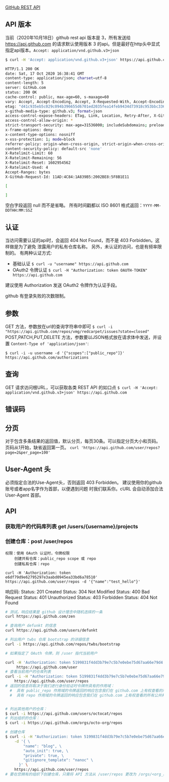 [GitHub REST API](https://docs.github.com/en/free-pro-team@latest/rest)
## API 版本
 当前（2020年10月18日）github rest api 版本是 3，所有发送给
https://api.github.com 的请求默认使用版本 3 的api。但是最好在http头中显式
指定api版本。`Accept: application/vnd.github.v3+json`

```sh
$ curl -H 'Accept: application/vnd.github.v3+json' https://api.github.com/users/octocat/orgs -i

HTTP/1.1 200 OK
date: Sat, 17 Oct 2020 16:38:41 GMT
content-type: application/json; charset=utf-8
content-length: 5
server: GitHub.com
status: 200 OK
cache-control: public, max-age=60, s-maxage=60
vary: Accept, Accept-Encoding, Accept, X-Requested-With, Accept-Encoding
etag: "d41c935eb5c029c094b396655d6701ed2035fea14feb9434d73918c953bbc336"
x-github-media-type: github.v3; format=json
access-control-expose-headers: ETag, Link, Location, Retry-After, X-GitHub-OTP, X-RateLimit-Limit, X-RateLimit-Remaining, X-RateLimit-Used, X-RateLimit-Reset, X-OAuth-Scopes, X-Accepted-OAuth-Scopes, X-Poll-Interval, X-GitHub-Media-Type, Deprecation, Sunset
access-control-allow-origin: *
strict-transport-security: max-age=31536000; includeSubdomains; preload
x-frame-options: deny
x-content-type-options: nosniff
x-xss-protection: 1; mode=block
referrer-policy: origin-when-cross-origin, strict-origin-when-cross-origin
content-security-policy: default-src 'none'
X-Ratelimit-Limit: 60
X-Ratelimit-Remaining: 56
X-Ratelimit-Reset: 1602954562
X-Ratelimit-Used: 4
Accept-Ranges: bytes
X-GitHub-Request-Id: 11AD:4C84:1A839B5:2002BE8:5F8B1E11

[

]

```

空白字段返回 null 而不是省略。
所有时间戳都以 ISO 8601 格式返回：`YYYY-MM-DDTHH:MM:SSZ`
## 认证
当访问需要认证的api时，会返回 404 Not Found，而不是 403 Forbidden。这样做是为了避免
泄露用户的私有仓库名称。
另外，未认证的访问，也是有频率限制的。
有两种认证方式:
- 基础认证 `$ curl -u "username" https://api.github.com`
- OAuth2 令牌认证 `$ curl -H "Authorization: token OAUTH-TOKEN" https://api.github.com`

建议使用 Authorization 发送 OAuth2 令牌作为认证手段。

github 有登录失败的次数限制。

## 参数
GET 方法，参数放在url的查询字符串中即可 
`$ curl -i "https://api.github.com/repos/vmg/redcarpet/issues?state=closed"`
POST,PATCH,PUT,DELETE 方法，参数要以JSON格式放在请求体中发送，并设置 `Content-Type of 'application/json'`:

`$ curl -i -u username -d '{"scopes":["public_repo"]}' https://api.github.com/authorizations`

## 查询
GET 请求访问根URL，可以获取各类 REST API 的如口点
`$ curl -H 'Accept: application/vnd.github.v3+json' https://api.github.com`

## 错误码
## 分页
对于包含多条结果的返回值，默认分页，每页30条。可以指定分页大小和页码。
页码从1开始，缺省返回第一页。
`curl 'https://api.github.com/user/repos?page=2&per_page=100'`
## User-Agent 头
必须指定合法的Use-Agent头，否则返回 403 Forbidden。
建议使用你的github账号或者app名字作为首部，以便遇到问题
时我们联系你。cURL 会自动添加合法 User-Agent 首部。

## API
### 获取用户的代码库列表 get /users/{username}/projects
### 创建仓库：post /user/repos
    权限：使用 OAuth 认证时，令牌权限
        创建共有仓库：public_repo scope 或 repo
        创建私有仓库：repo
    
`curl -H 'Authorization: token  e6df79d9e62795297e3aabd0945ea33bd6a78510' https://api.github.com/user/repos -d '{"name":"test_hello"}'`
    
响应码: 
Status: 201 Created
Status: 304 Not Modified
Status: 400 Bad Request
Status: 401 Unauthorized
Status: 403 Forbidden
Status: 404 Not Found


```sh
# 测试。响应结果是 github 设计理念中随机选择的一条
curl https://api.github.com/zen

# 查询用户 defunkt 的信息
curl https://api.github.com/users/defunkt

# 列出用户 twbs 仓库 bootstrap 的详细信息
curl -i https://api.github.com/repos/twbs/bootstrap

# 如果指定了 OAuth 令牌，则 /user 指代当前用户

curl -H 'Authorization: token 5199831f4dd3b79e7c5b7e0ebe75d67aa66e79d4' \
     https://api.github.com/user
# 查看当前用户的仓库列表
curl -i -H "Authorization: token 5199831f4dd3b79e7c5b7e0ebe75d67aa66e79d4" \
    https://api.github.com/user/repos
# 返回的信息将取决于我们进行身份验证时令牌所具有的作用域：
  #  具有 public_repo 作用域的令牌返回的响应包含我们在 github.com 上有权查看的所有公共仓库。
  #  具有 repo 作用域的令牌返回的响应包含我们在 github.com 上有权查看的所有公共和私有仓库。


# 列出其他用户的仓库：
$ curl -i https://api.github.com/users/octocat/repos
# 列出组织的仓库：
$ curl -i https://api.github.com/orgs/octo-org/repos

# 创建仓库
$ curl -i -H "Authorization: token 5199831f4dd3b79e7c5b7e0ebe75d67aa66e79d4" \
    -d '{ \
        "name": "blog", \
        "auto_init": true, \
        "private": true, \
        "gitignore_template": "nanoc" \
      }' \
    https://api.github.com/user/repos
# 要在您拥有的组织下创建仓库，只需将 API 方法从 /user/repos 更改为 /orgs/<org_name>/repos
```









